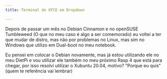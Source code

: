 ```yaml
---
title: Terminal do XFCE em Dropdown

---
```

Depois de passar um mês no Debian Cinnamon e no openSUSE Tumbleweed (O que no meu caso é algo a ser comemorado) eu voltei a ter que mudar de distro, mas não por problemas no Linux, mas sim no Windows que utilizo em Dual-boot no meu notebook.

Eu pensei em colocar o Debian novamente, mas já estou utilizando ele no meu DietPi e vou utilizar ele também no meu próximo Rasp 4 que está para chegar, por isso resolvi utilizar o Xubuntu 20.04, motivo? "Porque eu quis" (quem te referência vai lembrar)